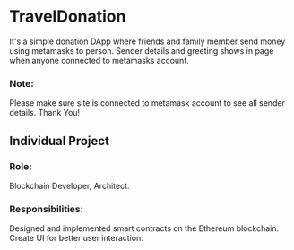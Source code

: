 # TravelDonation
It's a simple donation DApp where friends and family member send money using metamasks to person.
Sender details and greeting shows in page when anyone connected to metamasks account.

### Note:
Please make sure site is connected to metamask account to see all sender details.
Thank You!

## Individual Project
### Role:
Blockchain Developer, Architect.
### Responsibilities:
Designed and implemented smart contracts on the Ethereum blockchain.
Create UI for better user interaction.


